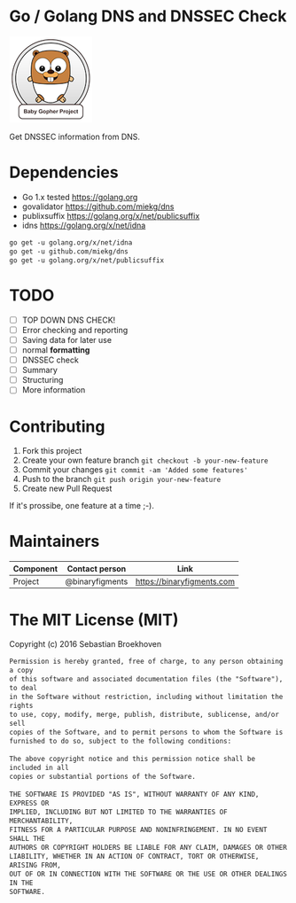 # Go / Golang DNS and DNSSEC Check

[![baby-gopher](https://raw.githubusercontent.com/drnic/babygopher-site/gh-pages/images/babygopher-badge.png)](http://www.babygopher.org)

Get DNSSEC information from DNS.

# Dependencies

 * Go 1.x tested https://golang.org
 * govalidator https://github.com/miekg/dns
 * publixsuffix https://golang.org/x/net/publicsuffix
 * idns https://golang.org/x/net/idna

```
go get -u golang.org/x/net/idna
go get -u github.com/miekg/dns
go get -u golang.org/x/net/publicsuffix
```

# TODO

- [ ] TOP DOWN DNS CHECK!
- [ ] Error checking and reporting
- [ ] Saving data for later use
- [ ] normal **formatting**
- [ ] DNSSEC check
- [ ] Summary
- [ ] Structuring
- [ ] More information

# Contributing

1. Fork this project
2. Create your own feature branch `git checkout -b your-new-feature`
3. Commit your changes `git commit -am 'Added some features'`
4. Push to the branch `git push origin your-new-feature`
5. Create new Pull Request

If it's prossibe, one feature at a time ;-).

# Maintainers

| Component | Contact person | Link |
|-----------|----------------|------|
| Project | @binaryfigments | https://binaryfigments.com |

# The MIT License (MIT)

Copyright (c) 2016 Sebastian Broekhoven
~~~
Permission is hereby granted, free of charge, to any person obtaining a copy
of this software and associated documentation files (the "Software"), to deal
in the Software without restriction, including without limitation the rights
to use, copy, modify, merge, publish, distribute, sublicense, and/or sell
copies of the Software, and to permit persons to whom the Software is
furnished to do so, subject to the following conditions:

The above copyright notice and this permission notice shall be included in all
copies or substantial portions of the Software.

THE SOFTWARE IS PROVIDED "AS IS", WITHOUT WARRANTY OF ANY KIND, EXPRESS OR
IMPLIED, INCLUDING BUT NOT LIMITED TO THE WARRANTIES OF MERCHANTABILITY,
FITNESS FOR A PARTICULAR PURPOSE AND NONINFRINGEMENT. IN NO EVENT SHALL THE
AUTHORS OR COPYRIGHT HOLDERS BE LIABLE FOR ANY CLAIM, DAMAGES OR OTHER
LIABILITY, WHETHER IN AN ACTION OF CONTRACT, TORT OR OTHERWISE, ARISING FROM,
OUT OF OR IN CONNECTION WITH THE SOFTWARE OR THE USE OR OTHER DEALINGS IN THE
SOFTWARE.
~~~